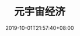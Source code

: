 ---
weight: 9
title: "元宇宙经济"
description: ""
date: 2019-10-01T21:57:40+08:00
lastmod: 2020-01-01T16:45:40+08:00
draft: false
ico: '<svg class="icon" aria-hidden="true"><use xlink:href="#icon-yuanyuzhoujingji"></use></svg>'
navigation: ["Metaverse Properties","Metaverse Advertising","Metaverse E-Commerce","Creator Economy"]
hidePage: true
---